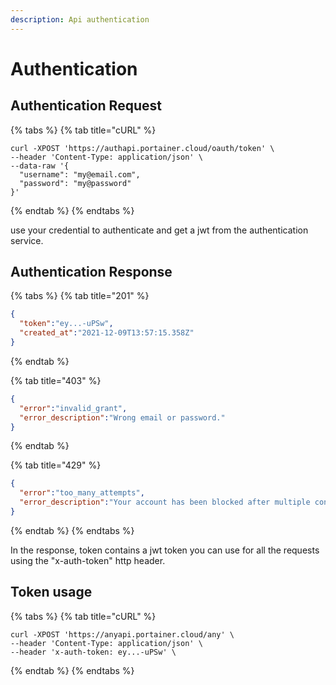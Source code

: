 ```yaml
---
description: Api authentication
---
```


# Authentication

## Authentication Request

{% tabs %}
{% tab title="cURL" %}
```
curl -XPOST 'https://authapi.portainer.cloud/oauth/token' \
--header 'Content-Type: application/json' \
--data-raw '{
  "username": "my@email.com",
  "password": "my@password"
}'
```
{% endtab %}
{% endtabs %}

use your credential to authenticate and get a jwt from the authentication service.

## Authentication Response

{% tabs %}
{% tab title="201" %}
```json
{
  "token":"ey...-uPSw",
  "created_at":"2021-12-09T13:57:15.358Z"
}
```
{% endtab %}

{% tab title="403" %}
```json
{
  "error":"invalid_grant",
  "error_description":"Wrong email or password."
}
```
{% endtab %}

{% tab title="429" %}
```json
{
  "error":"too_many_attempts",
  "error_description":"Your account has been blocked after multiple consecutive login attempts. We've sent you an email with instructions on how to unblock it."
}
```
{% endtab %}
{% endtabs %}

In the response, token contains a jwt token you can use for all the requests using the "x-auth-token" http header.

## Token usage

{% tabs %}
{% tab title="cURL" %}
```
curl -XPOST 'https://anyapi.portainer.cloud/any' \
--header 'Content-Type: application/json' \
--header 'x-auth-token: ey...-uPSw' \
```
{% endtab %}
{% endtabs %}
